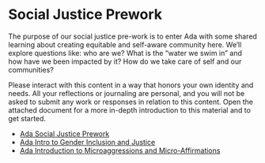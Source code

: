 # Social Justice Prework

The purpose of our social justice pre-work is to enter Ada with some shared learning about creating equitable and self-aware community here. We’ll explore questions like: who are we? What is the “water we swim in” and how have we been impacted by it? How do we take care of self and our communities?

Please interact with this content in a way that honors your own identity and needs. All your reflections or journaling are personal, and you will not be asked to submit any work or responses in relation to this content. Open the attached document for a more in-depth introduction to this material and to get started.

* [Ada Social Justice Prework](https://docs.google.com/document/d/1-ZpdGhYfAvCxyfIk5Wthb7tMN9-UEkF9V2JJizUtDFg/edit?usp=sharing)
* [Ada Intro to Gender Inclusion and Justice](https://docs.google.com/document/d/1UdAJffKGdlkOzLXg_6IQrNYKdmvQ8qfoB_O-o43M8CM/edit)
* [Ada Introduction to Microaggressions and Micro-Affirmations](https://docs.google.com/document/d/1jPnpXXAZKcNyuTB71xXIBMdU13cZMgMub94OQyjM7Rs/edit?usp=sharing)
